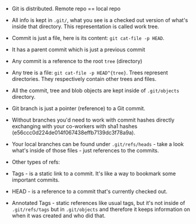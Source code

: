 - Git is distributed. Remote repo == local repo
- All info is kept in `.git/`, what you see is a checked out version of what's inside that directory. This representation is called work tree.
- Commit is just a file, here is its content: `git cat-file -p HEAD`.
 - It has a parent commit which is just a previous commit
 - Any commit is a reference to the root `tree` (directory)
- Any tree is a file: `git cat-file -p HEAD^{tree}`. Trees represent directories. They respectively contain other trees and files. 
- All the commit, tree and blob objects are kept inside of `.git/objects` directory.

- Git branch is just a pointer (reference) to a Git commit. 
- Without branches you'd need to work with commit hashes directly exchanging with your co-workers with sha1 hashes (e56ccc0d224de014f067438effb7139dc3f78a9a).
- Your local branches can be found under `.git/refs/heads` - take a look what's inside of those files - just references to the commits.
- Other types of refs:
 - Tags - is a static link to a commit. It's like a way to bookmark some important commits.
 - HEAD - is a reference to a commit that's currently checked out.
 - Annotated Tags - static references like usual tags, but it's not inside of `.git/refs/tags` but in `.git/objects` and therefore it keeps information on when it was created and who did that.

